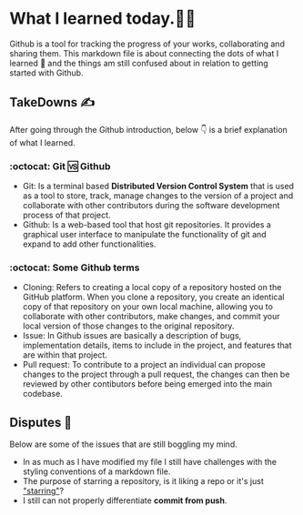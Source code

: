# What I learned today.🧑‍💻

Github is a tool for tracking the progress of your works, collaborating and sharing them. This markdown file is about connecting the dots of what I learned 🚀 and the things am still confused about in relation to getting started with Github.

## TakeDowns ✍️

After going through the Github introduction, below 👇 is a brief explanation of what I learned.

### :octocat: Git 🆚 Github
* Git: Is a terminal based **Distributed Version Control System** that is used as a tool to store, track, manage changes to the version of a project and collaborate with other contributors during the software development process of that project.
* Github: Is a web-based tool that host git repositories. It provides a graphical user interface to manipulate the functionality of git and expand to add other functionalities.

### :octocat: Some Github terms
* Cloning: Refers to creating a local copy of a repository hosted on the GitHub platform. When you clone a repository, you create an identical copy of that repository on your own local machine, allowing you to collaborate with other contributors, make changes, and commit your local version of those changes to the original repository.
* Issue: In Github issues are basically a description of bugs, implementation details, items to include in the project, and features that are within that project.
* Pull request: To contribute to a project an individual can propose changes to the project through a pull request, the changes can then be reviewed by other contibutors before being emerged into the main codebase.

## Disputes 🤔

Below are some of the issues that are still boggling my mind.

* In as much as I have modified my file I still have challenges with the styling conventions of a markdown file.
* The purpose of starring a repository, is it liking a repo or it's just ["starring"](https://docs.github.com/en/github/getting-started-with-github/saving-repositories-with-stars)?
* I still can not properly differentiate **commit from push**.
